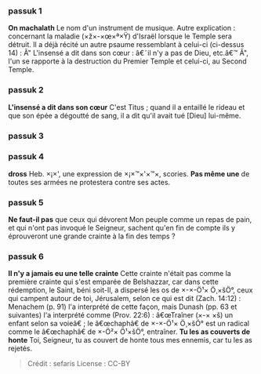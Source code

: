 
### passuk 1
<b>On machalath</b> Le nom d'un instrument de musique. Autre explication : concernant la maladie (×ž×-×œ×ª×Ÿ) d'Israël lorsque le Temple sera détruit. Il a déjà récité un autre psaume ressemblant à celui-ci (ci-dessus 14) : Â" L'insensé a dit dans son cœur : â€˜il n'y a pas de Dieu, etc.â€™ Â", l'un se rapporte à la destruction du Premier Temple et celui-ci, au Second Temple.

### passuk 2
<b>L'insensé a dit dans son cœur</b> C'est Titus ; quand il a entaillé le rideau et que son épée a dégoutté de sang, il a dit qu'il avait tué [Dieu] lui-même.

### passuk 3

### passuk 4
<b>dross</b> Heb. ×¡×', une expression de ×¡×™×'×™×, scories.
<b>Pas même une</b> de toutes ses armées ne protestera contre ses actes.

### passuk 5
<b>Ne faut-il pas</b> que ceux qui dévorent Mon peuple comme un repas de pain, et qui n'ont pas invoqué le Seigneur, sachent qu'en fin de compte ils y éprouveront une grande crainte à la fin des temps ?

### passuk 6
<b>Il n'y a jamais eu une telle crainte</b> Cette crainte n'était pas comme la première crainte qui s'est emparée de Belshazzar, car dans cette rédemption, le Saint, béni soit-Il, a dispersé les os de ×-×-Ö¹× Ö¸×šÖ°, ceux qui campent autour de toi, Jérusalem, selon ce qui est dit (Zach. 14:12) : Menachem (p. 91) l'a interprété de cette façon, mais Dunash (pp. 63 et suivantes) l'a interprété comme (Prov. 22:6) : â€œTraîner (×-× ×š) un enfant selon sa voieâ€ ; le â€œchaphâ€ de ×-×-Ö¹× Ö¸×šÖ° est un radical comme le â€œchaphâ€ de ×-Ö²× Ö¹×šÖ°, entraîner.
<b>Tu les as couverts de honte</b> Toi, Seigneur, tu as couvert de honte tous mes ennemis, car tu les as rejetés.

>Crédit : sefaris
>License : CC-BY
